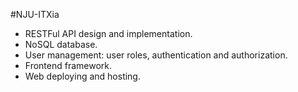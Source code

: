 #NJU-ITXia

* RESTFul API design and implementation.
* NoSQL database.
* User management: user roles, authentication and authorization.
* Frontend framework.
* Web deploying and hosting.
